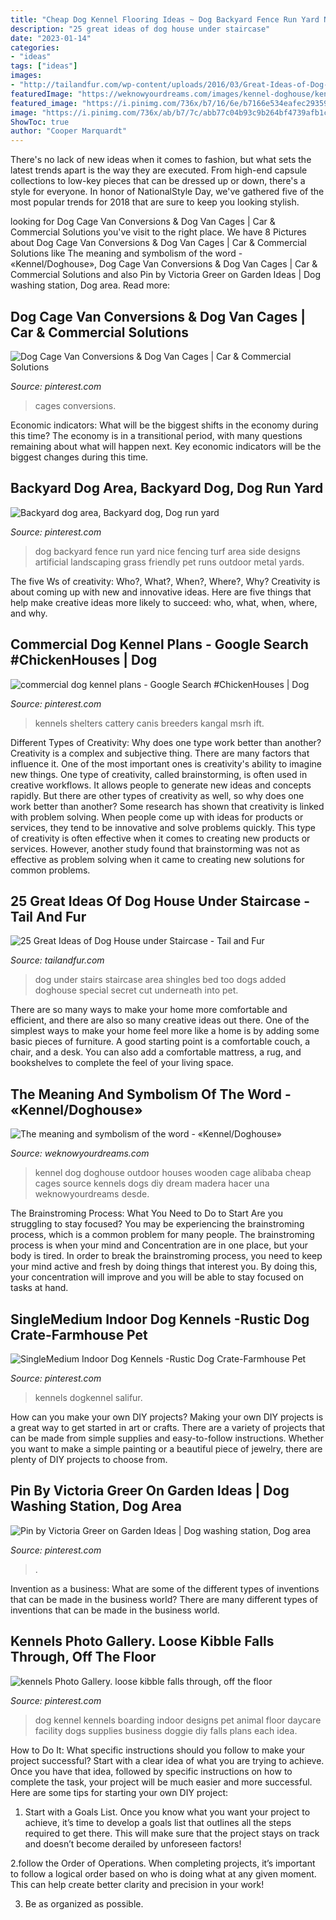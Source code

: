 ```yaml
---
title: "Cheap Dog Kennel Flooring Ideas ~ Dog Backyard Fence Run Yard Nice Fencing Turf Area Side Designs Artificial Landscaping Grass Friendly Pet Runs Outdoor Metal Yards"
description: "25 great ideas of dog house under staircase"
date: "2023-01-14"
categories:
- "ideas"
tags: ["ideas"]
images:
- "http://tailandfur.com/wp-content/uploads/2016/03/Great-Ideas-of-Dog-House-Under-Staircase-10.jpg"
featuredImage: "https://weknowyourdreams.com/images/kennel-doghouse/kennel-doghouse-01.jpg"
featured_image: "https://i.pinimg.com/736x/b7/16/6e/b7166e534eafec293592dde41b906194.jpg"
image: "https://i.pinimg.com/736x/ab/b7/7c/abb77c04b93c9b264bf4739afb1c1c1f.jpg"
ShowToc: true
author: "Cooper Marquardt"
---
```



There's no lack of new ideas when it comes to fashion, but what sets the latest trends apart is the way they are executed. From high-end capsule collections to low-key pieces that can be dressed up or down, there's a style for everyone. In honor of NationalStyle Day, we've gathered five of the most popular trends for 2018 that are sure to keep you looking stylish.

	

		
looking for Dog Cage Van Conversions &amp; Dog Van Cages | Car &amp; Commercial Solutions you've visit to the right place. We have 8 Pictures about Dog Cage Van Conversions &amp; Dog Van Cages | Car &amp; Commercial Solutions like The meaning and symbolism of the word - «Kennel/Doghouse», Dog Cage Van Conversions &amp; Dog Van Cages | Car &amp; Commercial Solutions and also Pin by Victoria Greer on Garden Ideas | Dog washing station, Dog area. Read more:
		
    
## Dog Cage Van Conversions &amp; Dog Van Cages | Car &amp; Commercial Solutions

<img loading=lazy src="https://i.pinimg.com/736x/ab/b7/7c/abb77c04b93c9b264bf4739afb1c1c1f.jpg" onerror="this.onerror=null;this.src='https://tse4.mm.bing.net/th?id=OIP.71U0pKyX7EFnYWPpW6gR7QHaJ3&amp;pid=15.1';" alt="Dog Cage Van Conversions &amp; Dog Van Cages | Car &amp; Commercial Solutions">

_Source: pinterest.com_

>cages conversions. 

	

Economic indicators: What will be the biggest shifts in the economy during this time?
The economy is in a transitional period, with many questions remaining about what will happen next. Key economic indicators will be the biggest changes during this time.

    
## Backyard Dog Area, Backyard Dog, Dog Run Yard

<img loading=lazy src="https://i.pinimg.com/736x/22/cf/8c/22cf8c6de6af570989e3f117b25b879f--backyard-projects-backyard-ideas.jpg" onerror="this.onerror=null;this.src='https://tse3.mm.bing.net/th?id=OIP.hz4AW-lCgnkkaQCDRT5VYQHaFj&amp;pid=15.1';" alt="Backyard dog area, Backyard dog, Dog run yard">

_Source: pinterest.com_

>dog backyard fence run yard nice fencing turf area side designs artificial landscaping grass friendly pet runs outdoor metal yards. 

	

The five Ws of creativity: Who?, What?, When?, Where?, Why?
Creativity is about coming up with new and innovative ideas. Here are five things that help make creative ideas more likely to succeed: who, what, when, where, and why.

    
## Commercial Dog Kennel Plans - Google Search #ChickenHouses | Dog

<img loading=lazy src="https://i.pinimg.com/736x/b7/16/6e/b7166e534eafec293592dde41b906194.jpg" onerror="this.onerror=null;this.src='https://tse2.mm.bing.net/th?id=OIP.Hb1YSG2DW5arMzqhK7lBGgHaLx&amp;pid=15.1';" alt="commercial dog kennel plans - Google Search #ChickenHouses | Dog">

_Source: pinterest.com_

>kennels shelters cattery canis breeders kangal msrh ift. 

	

Different Types of Creativity: Why does one type work better than another?
Creativity is a complex and subjective thing. There are many factors that influence it. One of the most important ones is creativity's ability to imagine new things. One type of creativity, called brainstorming, is often used in creative workflows. It allows people to generate new ideas and concepts rapidly. But there are other types of creativity as well, so why does one work better than another?
Some research has shown that creativity is linked with problem solving. When people come up with ideas for products or services, they tend to be innovative and solve problems quickly. This type of creativity is often effective when it comes to creating new products or services. However, another study found that brainstorming was not as effective as problem solving when it came to creating new solutions for common problems.

    
## 25 Great Ideas Of Dog House Under Staircase - Tail And Fur

<img loading=lazy src="http://tailandfur.com/wp-content/uploads/2016/03/Great-Ideas-of-Dog-House-Under-Staircase-10.jpg" onerror="this.onerror=null;this.src='https://tse3.mm.bing.net/th?id=OIP.OmLYuJmaAQcRih5efKoMygHaJ4&amp;pid=15.1';" alt="25 Great Ideas of Dog House under Staircase - Tail and Fur">

_Source: tailandfur.com_

>dog under stairs staircase area shingles bed too dogs added doghouse special secret cut underneath into pet. 

	

There are so many ways to make your home more comfortable and efficient, and there are also so many creative ideas out there. One of the simplest ways to make your home feel more like a home is by adding some basic pieces of furniture. A good starting point is a comfortable couch, a chair, and a desk. You can also add a comfortable mattress, a rug, and bookshelves to complete the feel of your living space.

    
## The Meaning And Symbolism Of The Word - «Kennel/Doghouse»

<img loading=lazy src="https://weknowyourdreams.com/images/kennel-doghouse/kennel-doghouse-01.jpg" onerror="this.onerror=null;this.src='https://tse1.mm.bing.net/th?id=OIP.p6NDyYRCcnphIq38YwcAzAHaHa&amp;pid=15.1';" alt="The meaning and symbolism of the word - «Kennel/Doghouse»">

_Source: weknowyourdreams.com_

>kennel dog doghouse outdoor houses wooden cage alibaba cheap cages source kennels dogs diy dream madera hacer una weknowyourdreams desde. 

	

The Brainstroming Process: What You Need to Do to Start
Are you struggling to stay focused? You may be experiencing the brainstroming process, which is a common problem for many people. The brainstroming process is when your mind and Concentration are in one place, but your body is tired. In order to break the brainstroming process, you need to keep your mind active and fresh by doing things that interest you. By doing this, your concentration will improve and you will be able to stay focused on tasks at hand.

    
## SingleMedium Indoor Dog Kennels -Rustic Dog Crate-Farmhouse Pet

<img loading=lazy src="https://i.pinimg.com/736x/9a/91/de/9a91deb61e529174e9b154557e416341.jpg" onerror="this.onerror=null;this.src='https://tse4.mm.bing.net/th?id=OIP.7AGHa5smQpbv7BhZgh-PUAHaJn&amp;pid=15.1';" alt="SingleMedium Indoor Dog Kennels -Rustic Dog Crate-Farmhouse Pet">

_Source: pinterest.com_

>kennels dogkennel salifur. 

	

How can you make your own DIY projects?
Making your own DIY projects is a great way to get started in art or crafts. There are a variety of projects that can be made from simple supplies and easy-to-follow instructions. Whether you want to make a simple painting or a beautiful piece of jewelry, there are plenty of DIY projects to choose from.

    
## Pin By Victoria Greer On Garden Ideas | Dog Washing Station, Dog Area

<img loading=lazy src="https://i.pinimg.com/736x/20/84/0d/20840ddf9840e432e524db2f0af45707--dog-shower-dogs-and-kids.jpg" onerror="this.onerror=null;this.src='https://tse3.mm.bing.net/th?id=OIP.J3Lpd0lAbQ14qiWtHPE28AHaNK&amp;pid=15.1';" alt="Pin by Victoria Greer on Garden Ideas | Dog washing station, Dog area">

_Source: pinterest.com_

>. 

	

Invention as a business: What are some of the different types of inventions that can be made in the business world?
There are many different types of inventions that can be made in the business world.

    
## Kennels Photo Gallery. Loose Kibble Falls Through, Off The Floor

<img loading=lazy src="https://i.pinimg.com/originals/7d/a0/e1/7da0e1d999f481a6e9494d8699b270d7.jpg" onerror="this.onerror=null;this.src='https://tse4.mm.bing.net/th?id=OIP.XSHBlheGPUlXSD1Y6foUqgHaJ4&amp;pid=15.1';" alt="kennels Photo Gallery. loose kibble falls through, off the floor">

_Source: pinterest.com_

>dog kennel kennels boarding indoor designs pet animal floor daycare facility dogs supplies business doggie diy falls plans each idea. 

	

How to Do It: What specific instructions should you follow to make your project successful?
Start with a clear idea of what you are trying to achieve. Once you have that idea, followed by specific instructions on how to complete the task, your project will be much easier and more successful. Here are some tips for starting your own DIY project:
1. Start with a Goals List. Once you know what you want your project to achieve, it’s time to develop a goals list that outlines all the steps required to get there. This will make sure that the project stays on track and doesn’t become derailed by unforeseen factors!

2.follow the Order of Operations. When completing projects, it’s important to follow a logical order based on who is doing what at any given moment. This can help create better clarity and precision in your work!

3. Be as organized as possible.

